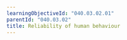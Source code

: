 ```yaml
---
learningObjectiveId: "040.03.02.01"
parentId: "040.03.02"
title: Reliability of human behaviour
---
```

